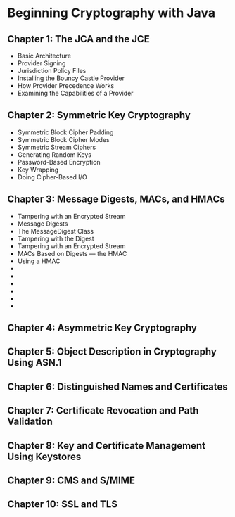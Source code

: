# Beginning Cryptography with Java

## Chapter 1: The JCA and the JCE
- Basic Architecture
- Provider Signing
- Jurisdiction Policy Files
- Installing the Bouncy Castle Provider
- How Provider Precedence Works
- Examining the Capabilities of a Provider

## Chapter 2: Symmetric Key Cryptography
- Symmetric Block Cipher Padding
- Symmetric Block Cipher Modes
- Symmetric Stream Ciphers
- Generating Random Keys
- Password-Based Encryption
- Key Wrapping
- Doing Cipher-Based I/O

## Chapter 3: Message Digests, MACs, and HMACs 
- Tampering with an Encrypted Stream
- Message Digests
- The MessageDigest Class
- Tampering with the Digest
- Tampering with an Encrypted Stream
- MACs Based on Digests — the HMAC
- Using a HMAC
-
-
-
-
-
-

## Chapter 4: Asymmetric Key Cryptography



## Chapter 5: Object Description in Cryptography Using ASN.1



## Chapter 6: Distinguished Names and Certificates


## Chapter 7: Certificate Revocation and Path Validation



## Chapter 8: Key and Certificate Management Using Keystores



## Chapter 9: CMS and S/MIME



## Chapter 10: SSL and TLS
## 
## 
## 
## 
## 












